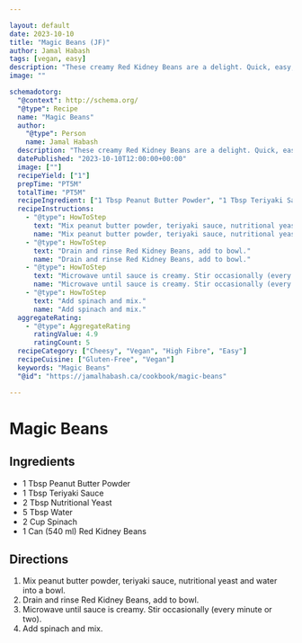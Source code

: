 ```yaml
---

layout: default
date: 2023-10-10
title: "Magic Beans (JF)"
author: Jamal Habash
tags: [vegan, easy]
description: "These creamy Red Kidney Beans are a delight. Quick, easy, and perfect for busy days."
image: ""

schemadotorg:
  "@context": http://schema.org/
  "@type": Recipe
  name: "Magic Beans"
  author:
    "@type": Person
    name: Jamal Habash
  description: "These creamy Red Kidney Beans are a delight. Quick, easy, and perfect for busy days."
  datePublished: "2023-10-10T12:00:00+00:00"
  image: [""]
  recipeYield: ["1"]
  prepTime: "PT5M"
  totalTime: "PT5M"
  recipeIngredient: ["1 Tbsp Peanut Butter Powder", "1 Tbsp Teriyaki Sauce", "2 Tbsp Nutritional Yeast", "5 Tbsp Water", "2 Cup Spinach", "1 Can (540 ml) Red Kidney Beans"]
  recipeInstructions:
    - "@type": HowToStep
      text: "Mix peanut butter powder, teriyaki sauce, nutritional yeast and water into a bowl."
      name: "Mix peanut butter powder, teriyaki sauce, nutritional yeast and water into a bowl."
    - "@type": HowToStep
      text: "Drain and rinse Red Kidney Beans, add to bowl."
      name: "Drain and rinse Red Kidney Beans, add to bowl."
    - "@type": HowToStep
      text: "Microwave until sauce is creamy. Stir occasionally (every minute or two)."
      name: "Microwave until sauce is creamy. Stir occasionally (every minute or two)."
    - "@type": HowToStep
      text: "Add spinach and mix."
      name: "Add spinach and mix."
  aggregateRating:
    - "@type": AggregateRating
      ratingValue: 4.9
      ratingCount: 5
  recipeCategory: ["Cheesy", "Vegan", "High Fibre", "Easy"]
  recipeCuisine: ["Gluten-Free", "Vegan"]
  keywords: "Magic Beans"
  "@id": "https://jamalhabash.ca/cookbook/magic-beans"

---
```

# Magic Beans

## Ingredients

- 1 Tbsp Peanut Butter Powder
- 1 Tbsp Teriyaki Sauce
- 2 Tbsp Nutritional Yeast
- 5 Tbsp Water
- 2 Cup Spinach
- 1 Can (540 ml) Red Kidney Beans

## Directions

1. Mix peanut butter powder, teriyaki sauce, nutritional yeast and water into a bowl.
2. Drain and rinse Red Kidney Beans, add to bowl.
3. Microwave until sauce is creamy. Stir occasionally (every minute or two). 
4. Add spinach and mix.
